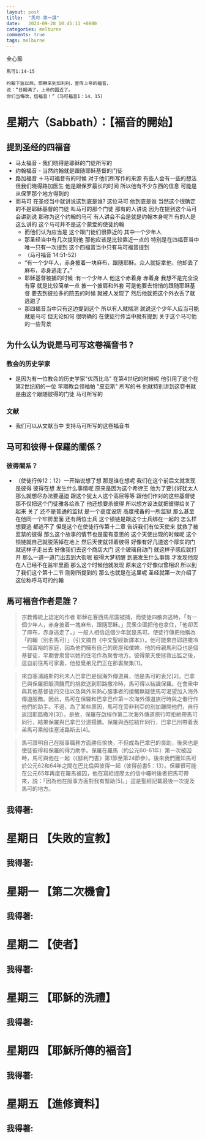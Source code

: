 ```yaml
---
layout: post
title:  "馬可-第一課"
date:   2024-09-28 10:45:11 +0800
categories: melburne
comments: true
tags: melburne 
---
```


全心節
~~~
馬可1:14-15

约翰下监以后，耶稣来到加利利，宣传上帝的福音，
说：“日期满了，上帝的国近了。
你们当悔改，信福音！”（马可福音1：14、15)

~~~

# 星期六（Sabbath）：【褔音的開始】

          
## 提到圣经的四福音 
- 马太福音 - 我们晓得是耶稣的门徒所写的 
- 约翰福音 - 当然约翰就是跟随耶稣基督的门徒 
- 路加福音 ＋马可福音有的时候 对于他们所写作的来源 有些人会有一些的想法 但我们晓得路加医生 
   他是跟保罗最长的时间 所以他有不少东西的信息 可能是从保罗那个地方得到的
- 而马可 在圣经当中就讲说这到底是谁? 这位马可 他到底是谁 当然这个很确定的不是耶稣基督的门徒 叫马可的那个门徒
    那有的人讲说 因为在提到这个马可会讲到说 那称为这个约翰的马可 有人讲会不会是就是约翰本身呢?! 有的人是这么讲的  这个马可并不是这个蒙爱的使徒约翰 
    - 而他们认为应当是 这个跟门徒们很靠近的 其中一个少年人 
    - 那圣经当中有几次提到他 那他应该是比较靠近一点的 特别是在四福音当中 唯一只有一次提到 这个四福音当中只有马可福音提到 
    - （马可福音 14:51-52）
    - “有一个少年人，赤身披着一块麻布，跟随耶稣。众人就捉拿他，他却丢了麻布，赤身逃走了。”
    - 耶稣基督被捕的时候 :有一个少年人 他这个赤着身 赤着身 我想不是完全没有穿 就是比较简单一点 披一个披肩和外套 可是他要去悄悄的跟随耶稣基督 要去到彼拉多的院去的时候 就被人发现了 然后他就把这个外衣丢了就逃跑了 
    - 那四福音当中只有这边提到这个 所以有人就揣测 就说这个少年人应当可能就是马可 但无论如何 很明确的 在使徒行传当中就有提到 关于这个马可他的一些背景 


## 为什么认为说是马可写这卷福音书 ?
### 教会的历史学家
  - 是因为有一位教会的历史学家"优西比乌" 在第4世纪的时候呢 他引用了这个在第2世纪初的一位 早期教会领袖帕 "皮亚斯" 所写的书 他就特别讲到这卷书就是由这个跟随彼得的门徒 马可所写的 

### 文献
  - 我们可以从文献当中 支持马可所写的这卷福音书 
        
## 马可和彼得＋保羅的關係？
### 彼得關系？
- （使徒行传12：12）一开始说想了想 那是谁在想呢 
            我们在这个前后文就发现是彼得 彼得在想 发生什么事情呢 原来是因为这个希律王 他为了要讨好犹太人 那么就想尽办法要逼迫 
            跟这个犹太人这个高层等等 跟他们作对的这些基督徒 那不仅把这个门徒雅各给杀了 他还想要杀彼得 所以想方设法就把彼得给关了起来 关了 
            还不是普通的监狱 是一个高度设防 高度戒备的一所监狱 那么甚至在他同一个牢房里面 还有两位士兵 这个锁链是跟这个士兵绑在一起的 
            怎么样想要逃 都逃不了 但是这个在使徒行传第十二章
            告诉我们有位天使来 就救了被监禁的彼得 那么这个故事的情节也是蛮有意思的 这个天使出现的时候呢 这个锁链就自己就脱落掉在地上 然后天使就领着彼得 
            好像有好几道这个厚实的门 就这样子走出去 好像我们去这个商店大门 这个玻璃自动门 就这样子感应就打开 那么一道一道门出去到大街呢 彼得大梦初醒 
            到底发生什么事情 才发现他现在人已经不在监牢里面 那么这个时候他就发现 原来这个好像似曾相识 所以到了我们这个第十二节 刚刚所提到的 
            那么也就是在这里呢 圣经就第一次介绍了 这位称呼马可的约翰

## 馬可褔音作者是誰？
>宗教傳統上認定的作者
>耶穌在客西馬尼園被捕，而使徒四散奔逃時，「有一個少年人，赤身披着一塊麻布，跟隨耶穌。」民衆企圖把他也拿住，「他卻丟了麻布，赤身逃走了。」一般人相信這個少年就是馬可。使徒行傳把他稱為「約翰（別名馬可）」（引文摘自《中文聖經新譯本》）。他可能來自耶路撒冷一個富裕的家庭，因為他們擁有自己的房屋和僕婢。他的母親馬利亞也是個基督徒，早期會衆曾以她的住宅作為聚會地方。彼得蒙天使拯救出監之後，逕自前往馬可家裏，他發覺弟兄們正在那裏聚集[1]。

>來自塞浦路斯的利未人巴拿巴是個海外傳道員，他是馬可的表兄[2]。巴拿巴與保羅把賑濟饑荒的捐款送到耶路撒冷時，馬可得以結識保羅。在會衆中與其他基督徒的交往以及與外來熱心服事者的接觸無疑使馬可渴望加入海外傳道服務。因此，馬可在保羅和巴拿巴作第一次海外傳道旅行時與之偕行作他們的助手。不過，為了某些原因，馬可在旁非利亞的別加離開他們，自行返回耶路撒冷[3]）。是故，保羅在啟程作第二次海外傳道旅行時拒絶帶馬可同行，結果保羅與巴拿巴分道揚鑣。保羅與西拉結伴同行，巴拿巴則帶着表弟馬可乘船往塞浦路斯去[4]。

>馬可證明自己在服事職務方面勝任愉快，不但成為巴拿巴的良助，後來也是使徒彼得和保羅的得力助手。保羅在羅馬（約公元60-61年）第一次被囚時，馬可與他在一起（《腓利門書》第1節至第24節參）。後來我們獲知馬可於公元62和64年之間在巴比倫與彼得一起（彼得前書5：13）。保羅很可能在公元65年再度在羅馬被囚，他在寫給提摩太的信中囑咐後者把馬可帶來，説：「因為他在服事方面對我有幫助[5]。」這是聖經記載最後一次提及馬可的地方。








## 我得著:


# 星期日 【失敗的宣教】 
## 我得著:

# 星期一 【第二次機會】
## 我得著:

# 星期二 【使者】
## 我得著:


# 星期三 【耶穌的洗禮】
## 我得著:


# 星期四 【耶穌所傳的褔音】 
## 我得著:


# 星期五 【進修資料】 
## 我得著:
